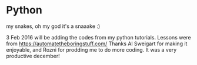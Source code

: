 # Python
my snakes, oh my god it's a snaaake :) 

3 Feb 2016
will be adding the codes from my python tutorials.
Lessons were from https://automatetheboringstuff.com/
Thanks Al Sweigart for making it enjoyable, and Rozni for prodding me to do more coding.
It was a very productive december! 
